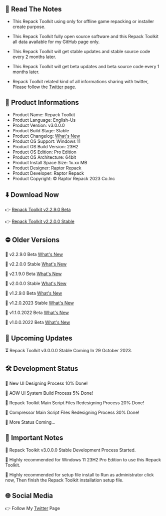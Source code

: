 📝 Read The Notes
-----------------

- This Repack Toolkit using only for offline game repacking or installer create purpose.

- This Repack Toolkit fully open source software and this Repack Toolkit all data available for my GitHub page only.

- This Repack Toolkit will get stable updates and stable source code every 2 months later.

- This Repack Toolkit will get beta updates and beta source code every 1 months later.

- Repack Toolkit related kind of all informations sharing with twitter, Please follow the [Twitter](https://www.twitter.com/raptorrepack)
 page.

🧾 Product Informations
-----------------------
- Product Name: Repack Toolkit
- Product Language: English-Us
- Product Version: v3.0.0.0
- Product Build Stage: Stable
- Product Changelog: [What's New](https://github.com/raptorrepack/RepackToolkit)
- Product OS Support: Windows 11
- Product OS Build Version: 23H2
- Product OS Edition: Pro Edition
- Product OS Architecture: 64bit
- Product Install Space Size: 1x.xx MB
- Product Designer: Raptor Repack
- Product Developer: Raptor Repack
- Product Copyright: © Raptor Repack 2023 Co.Inc

⬇️ Download Now 
---------------
👉 [Repack Toolkit v2.2.9.0 Beta](https://github.com/RaptorRepack/RepackToolkit/releases/download/v2.2.9/RepackToolkit64bit_v2.2.9.0.Beta.exe)

👉 [Repack Toolkit v2.2.0.0 Stable](https://github.com/RaptorRepack/RepackToolkit/releases/download/v2.2.0/RepackToolkit64bit_v2.2.0.0.exe)

⛔ Older Versions
-----------------
🚫 v2.2.9.0 Beta [What's New](https://github.com/RaptorRepack/RepackToolkit/releases/tag/v2.2.9)

🚫 v2.2.0.0 Stable [What's New](https://github.com/RaptorRepack/RepackToolkit/releases/tag/v2.2.0)

🚫 v2.1.9.0 Beta [What's New](https://github.com/RaptorRepack/RepackToolkit/releases/tag/v2.1.9)

🚫 v2.0.0.0 Stable [What's New](https://github.com/RaptorRepack/RepackToolkit/releases/tag/v2.0.0)

🚫 v1.2.9.0 Beta [What's New](https://github.com/RaptorRepack/RepackToolkit/releases/tag/v1.2.9)

🚫 v1.2.0.2023 Stable [What's New](https://github.com/RaptorRepack/RepackToolkit/releases/tag/v1.2.0)

🚫 v1.1.0.2022 Beta [What's New](https://github.com/RaptorRepack/RepackToolkit/releases/tag/v1.1.0)

🚫 v1.0.0.2022 Beta [What's New](https://github.com/RaptorRepack/RepackToolkit/releases/tag/v1.0.0)

📢 Upcoming Updates 
-------------------
⏳ Repack Toolkit v3.0.0.0 Stable Coming In 29 October 2023.

🛠️ Development Status
---------------------
🔴 New UI Designing Process 10% Done!

🔴 AOW UI System Build Process 5% Done!

🔴 Repack Toolkit Main Script Files Redesigning Process 20% Done!

🔴 Compressor Main Script Files Redesigning Process 30% Done!

🔴 More Status Coming...


📝 Important Notes
------------------
🔴 Repack Toolkit v3.0.0.0 Stable Development Process Started.

🔴 Highly recommended for Windows 11 23H2 Pro Edition to use this Repack Toolkit.

🔴 Highly recommended for setup file install to Run as administrator click now, Then finish the Repack Toolkit installation setup file.


🌐 Social Media
---------------
👉 Follow My [Twitter](https://www.twitter.com/raptorrepack) Page